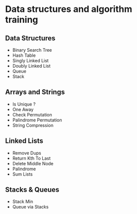 # Data structures and algorithm training
## Data Structures
- Binary Search Tree
- Hash Table
- Singly Linked List
- Doubly Linked List
- Queue
- Stack

## Arrays and Strings
 - Is Unique ?
 - One Away
 - Check Permutation
 - Palindrome Permutation
 - String Compression

## Linked Lists
 - Remove Dups
 - Return Kth To Last
 - Delete Middle Node
 - Palindrome
 - Sum Lists

## Stacks & Queues
 - Stack Min
 - Queue via Stacks
